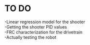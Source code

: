# TO DO

-Linear regression model for the shooter \
-Getting the shooter PID values \
-FRC characterization for the drivetrain \
-Actually testing the robot
